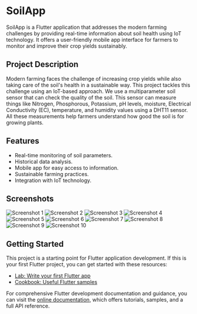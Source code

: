 # SoilApp

SoilApp is a Flutter application that addresses the modern farming challenges by providing real-time information about soil health using IoT technology. It offers a user-friendly mobile app interface for farmers to monitor and improve their crop yields sustainably.

## Project Description

Modern farming faces the challenge of increasing crop yields while also taking care of the soil's health in a sustainable way. This project tackles this challenge using an IoT-based approach. We use a multiparameter soil sensor that can check the quality of the soil. This sensor can measure things like Nitrogen, Phosphorous, Potassium, pH levels, moisture, Electrical Conductivity (EC), temperature, and humidity values using a DHT11 sensor. All these measurements help farmers understand how good the soil is for growing plants.

## Features

- Real-time monitoring of soil parameters.
- Historical data analysis.
- Mobile app for easy access to information.
- Sustainable farming practices.
- Integration with IoT technology.

## Screenshots

![Screenshot 1](https://raw.githubusercontent.com/prakashpoojary/soilanalysis/main/images/Screenshot_20231005-012539.jpg)
![Screenshot 2](https://raw.githubusercontent.com/prakashpoojary/soilanalysis/main/images/Screenshot_20231005-012546.jpg)
![Screenshot 3](https://raw.githubusercontent.com/prakashpoojary/soilanalysis/main/images/Screenshot_20231005-012610.jpg)
![Screenshot 4](https://raw.githubusercontent.com/prakashpoojary/soilanalysis/main/images/Screenshot_20231005-012936.jpg)
![Screenshot 5](https://raw.githubusercontent.com/prakashpoojary/soilanalysis/main/images/Screenshot_20231005-012948.jpg)
![Screenshot 6](https://raw.githubusercontent.com/prakashpoojary/soilanalysis/main/images/Screenshot_20231005-013007.jpg)
![Screenshot 7](https://raw.githubusercontent.com/prakashpoojary/soilanalysis/main/images/Screenshot_20231005-013025.jpg)
![Screenshot 8](https://raw.githubusercontent.com/prakashpoojary/soilanalysis/main/images/Screenshot_20231005-013032.jpg)
![Screenshot 9](https://raw.githubusercontent.com/prakashpoojary/soilanalysis/main/images/Screenshot_20231005-013041.jpg)
![Screenshot 10](https://raw.githubusercontent.com/prakashpoojary/soilanalysis/main/images/Screenshot_20231005-013049.jpg)

## Getting Started

This project is a starting point for Flutter application development. If this is your first Flutter project, you can get started with these resources:

- [Lab: Write your first Flutter app](https://docs.flutter.dev/get-started/codelab)
- [Cookbook: Useful Flutter samples](https://docs.flutter.dev/cookbook)

For comprehensive Flutter development documentation and guidance, you can visit the [online documentation](https://docs.flutter.dev/), which offers tutorials, samples, and a full API reference.
